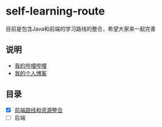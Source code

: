 # self-learning-route

目前是包含Java和前端的学习路线的整合，希望大家来一起完善

## 说明

- [我的哔哩哔哩](https://space.bilibili.com/10433048)
- [我的个人博客](https://www.lookroot.cn/views/article/webstudy.html)

## 目录

- [x] [前端路线和资源整合](https://github.com/lookroot/self-learning-route/blob/master/Frontend)
- [ ] 后端

